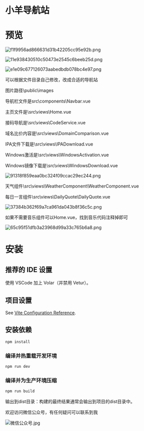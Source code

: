 # 小羊导航站

# 预览

![f1f9956ad866631d31b42205cc95e92b.png](../../_resources/f1f9956ad866631d31b42205cc95e92b-1.png)

![11e938430510c50473e2545c6beeb25d.png](../../_resources/11e938430510c50473e2545c6beeb25d-1.png)

![e1e09c677126073aabedbdb078bc4e97.png](../../_resources/e1e09c677126073aabedbdb078bc4e97-1.png)

可以根据文件目录自己修改，改成合适的导航站

图片路径\public\images

导航栏文件是src\components\Navbar.vue

主页文件是\src\views\Home.vue

接码导航是\src\views\CodeService.vue

域名比价内容是\src\views\DomainComparison.vue

IPA文件下载是\src\views\IPADownload.vue

Windows激活是\src\views\WindowsActivation.vue

Windows镜像下载是\src\views\WindowsDownload.vue

![91318f859eaa0bc324f09ccac29ec244.png](../../_resources/91318f859eaa0bc324f09ccac29ec244-2.png)

天气组件\src\views\WeatherComponent\WeatherComponent.vue

每日一言组件\src\views\DailyQuote\DailyQuote.vue

![37384b362f69a7ca961da043b8f36c5c.png](../../_resources/37384b362f69a7ca961da043b8f36c5c-2.png)

如果不需要音乐组件可以Home.vue，找到音乐代码注释掉即可

![65c95f51dfb3a23968d99a33c765b6a8.png](../../_resources/65c95f51dfb3a23968d99a33c765b6a8-2.png)

# 安装


## 推荐的 IDE 设置

使用 VSCode 加上 Volar（并禁用 Vetur）。

## 项目设置

See [Vite Configuration Reference](https://vitejs.dev/config/).

## 安装依赖

```sh
npm install
```

### 编译并热重载开发环境

```sh
npm run dev
```

### 编译并为生产环境压缩

```sh
npm run build
```

输出到dist目录：构建的最终结果通常会输出到项目的dist目录中。


 欢迎访问微信公众号，有任何疑问可以联系到我

![微信公众号.jpg](../../_resources/微信公众号.jpg)




